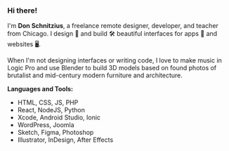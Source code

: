### Hi there!

I'm **Don Schnitzius**, a freelance remote designer, developer, and teacher from Chicago. I design 📐 and build 🛠 beautiful interfaces for apps 📱 and websites 🖥.

When I'm not designing interfaces or writing code, I love to make music in Logic Pro and use Blender to build 3D models based on found photos of brutalist and mid-century modern furniture and architecture.

**Languages and Tools:**

- HTML, CSS, JS, PHP
- React, NodeJS, Python
- Xcode, Android Studio, Ionic
- WordPress, Joomla
- Sketch, Figma, Photoshop
- Illustrator, InDesign, After Effects

<!--
**don1138/don1138** is a ✨ _special_ ✨ repository because its `README.md` (this file) appears on your GitHub profile.

Here are some ideas to get you started:

- 🔭 I’m currently working on ...
- 🌱 I’m currently learning ...
- 👯 I’m looking to collaborate on ...
- 🤔 I’m looking for help with ...
- 💬 Ask me about ...
- 📫 How to reach me: ...
- 😄 Pronouns: ...
- ⚡ Fun fact: ...
-->

